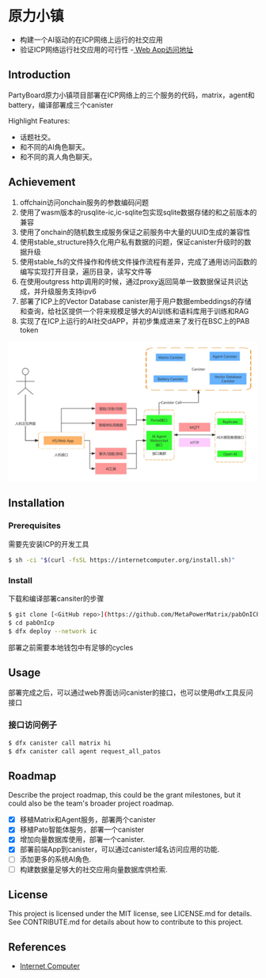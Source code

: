 # 原力小镇
- 构建一个AI驱动的在ICP网络上运行的社交应用
- 验证ICP网络运行社交应用的可行性
-[ Web App访问地址](https://tsoel-7yaaa-aaaai-alcva-cai.icp0.io/)

## Introduction
PartyBoard原力小镇项目部署在ICP网络上的三个服务的代码，matrix，agent和battery，编译部署成三个canister

Highlight Features:
- 话题社交。
- 和不同的AI角色聊天。
- 和不同的真人角色聊天。
 
## Achievement
1. offchain访问onchain服务的参数编码问题
2. 使用了wasm版本的rusqlite-ic,ic-sqlite包实现sqlite数据存储的和之前版本的兼容
3. 使用了onchain的随机数生成服务保证之前服务中大量的UUID生成的兼容性
3. 使用stable_structure持久化用户私有数据的问题，保证canister升级时的数据升级
4. 使用stable_fs的文件操作和传统文件操作流程有差异，完成了通用访问函数的编写实现打开目录，遍历目录，读写文件等
5. 在使用outgress http调用的时候，通过proxy返回简单一致数据保证共识达成，并升级服务支持ipv6
6. 部署了ICP上的Vector Database canister用于用户数据embeddings的存储和查询，给社区提供一个将来规模足够大的AI训练和语料库用于训练和RAG
7. 实现了在ICP上运行的AI社交dAPP，并初步集成进来了发行在BSC上的PAB token


![架构图](https://github.com/MetaPowerMatrix/pabOnICP/blob/master/MetaPowerICP%E6%9E%B6%E6%9E%84%E5%9B%BE.jpg)


## Installation

### Prerequisites
需要先安装ICP的开发工具

```bash
$ sh -ci "$(curl -fsSL https://internetcomputer.org/install.sh)"
```

### Install
下载和编译部署cansiter的步骤

```bash
$ git clone [<GitHub repo>](https://github.com/MetaPowerMatrix/pabOnICP)
$ cd pabOnIcp
$ dfx deploy --network ic
```
部署之前需要本地钱包中有足够的cycles

## Usage
部署完成之后，可以通过web界面访问canister的接口，也可以使用dfx工具反问接口

### 接口访问例子

```bash
$ dfx canister call matrix hi
$ dfx canister call agent request_all_patos
```

## Roadmap
Describe the project roadmap, this could be the grant milestones, but it could also be the team's broader project roadmap.

- [x] 移植Matrix和Agent服务，部署两个canister
- [x] 移植Pato智能体服务，部署一个canister 
- [x] 增加向量数据库使用，部署一个canister. 
- [x] 部署前端App到canister，可以通过canister域名访问应用的功能.
- [ ] 添加更多的系统AI角色.
- [ ] 构建数据量足够大的社交应用向量数据库供检索.

## License
This project is licensed under the MIT license, see LICENSE.md for details. See CONTRIBUTE.md for details about how to contribute to this project. 


## References
- [Internet Computer](https://internetcomputer.org)

